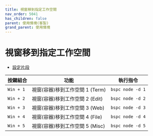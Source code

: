 ```yaml
---
title: 視窗移到指定工作空間
nav_order: 5041
has_children: false
parent: 使用情境(客製)
grand_parent: 使用情境
---
```



# 視窗移到指定工作空間


* [設定片段](https://github.com/samwhelp/note-about-bspwm/blob/gh-pages/_demo/config/bspwm-config/main/config/bspwm/sxhkdrc#L195)

| 按鍵組合          | 功能     | 執行指令         |
| --------- | -------------------------------------------- | --------------------------------------------------- |
| `Win + 1` | 視窗(容器)移到工作空間 1 (Term) | `bspc node -d 1` |
| `Win + 2` | 視窗(容器)移到工作空間 2 (Edit) | `bspc node -d 2` |
| `Win + 3` | 視窗(容器)移到工作空間 3 (Web)  | `bspc node -d 3` |
| `Win + 4` | 視窗(容器)移到工作空間 4 (File) | `bspc node -d 4` |
| `Win + 5` | 視窗(容器)移到工作空間 5 (Misc) | `bspc node -d 5` |
